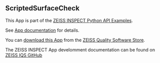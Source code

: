 ## ScriptedSurfaceCheck

This App is part of the [ZEISS INSPECT Python API Examples](https://zeissiqs.github.io/zeiss-inspect-addon-api/2025/python_examples/index.html).

See [App documentation](Documentation.md) for details.

You can [download this App](https://software-store.zeiss.com/products/apps/ScriptedSurfaceCheck) from the [ZEISS Quality Software Store](https://software-store.zeiss.com).

The ZEISS INSPECT App develomment documentation can be found on [ZEISS IQS GitHub](https://zeissiqs.github.io/zeiss-inspect-addon-api/2025/index.html)
